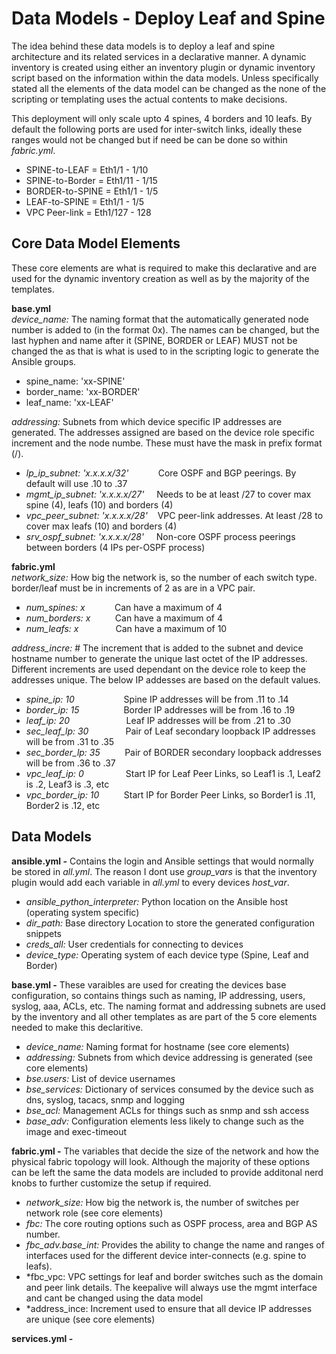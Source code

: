 # Data Models - Deploy Leaf and Spine

The idea behind these data models is to deploy a leaf and spine architecture and its related services in a declarative manner. A dynamic inventory is created using either an inventory plugin or dynamic inventory script based on the information within the data models. Unless specifically stated all the elements of the data model can be changed as the none of the scripting or templating uses the actual contents to make decisions.

This deployment will only scale upto 4 spines, 4 borders and 10 leafs. By default the following ports are used for inter-switch links, ideally these ranges would not be changed but if need be can be done so within *fabric.yml*.
- SPINE-to-LEAF = Eth1/1 - 1/10     
- SPINE-to-Border = Eth1/11 - 1/15
- BORDER-to-SPINE = Eth1/1 - 1/5
- LEAF-to-SPINE = Eth1/1 - 1/5      
- VPC Peer-link = Eth1/127 - 128

## Core Data Model Elements
These core elements are what is required to make this declarative and are used for the dynamic inventory creation as well as by the majority of the templates.

**base.yml**
<br/>*device_name:* The naming format that the automatically generated node number is added to (in the format 0x). The names can be changed, but the last hyphen and name after it (SPINE, BORDER or LEAF) MUST not be changed the as that is what is used to in the scripting logic to generate the Ansible groups.
- spine_name: 'xx-SPINE'
- border_name: 'xx-BORDER'
- leaf_name: 'xx-LEAF'

*addressing:* Subnets from which device specific IP addresses are generated. The addresses assigned are based on the device role specific increment and the node numbe. These must have the mask in prefix format (/). 
- *lp_ip_subnet: 'x.x.x.x/32'* &nbsp;&nbsp;&nbsp;&nbsp;&nbsp;&nbsp;&nbsp;&nbsp;&nbsp;&nbsp; Core OSPF and BGP peerings. By default will use .10 to .37
- *mgmt_ip_subnet: 'x.x.x.x/27'* &nbsp;&nbsp;&nbsp; Needs to be at least /27 to cover max spine (4), leafs (10) and borders (4)
- *vpc_peer_subnet: 'x.x.x.x/28'* &nbsp;&nbsp; VPC peer-link addresses. At least /28 to cover max leafs (10) and borders (4)
- *srv_ospf_subnet: 'x.x.x.x/28'* &nbsp;&nbsp;&nbsp; Non-core OSPF process peerings between borders (4 IPs per-OSPF process)

**fabric.yml**
<br/>*network_size:* How big the network is, so the number of each switch type. border/leaf must be in increments of 2 as are in a VPC pair.
- *num_spines: x* &nbsp;&nbsp;&nbsp;&nbsp;&nbsp;&nbsp;&nbsp;&nbsp;&nbsp;&nbsp; Can have a maximum of 4
- *num_borders: x* &nbsp;&nbsp;&nbsp;&nbsp;&nbsp;&nbsp;&nbsp;&nbsp; Can have a maximum of 4
- *num_leafs: x* &nbsp;&nbsp;&nbsp;&nbsp;&nbsp;&nbsp;&nbsp;&nbsp;&nbsp;&nbsp;&nbsp;&nbsp;&nbsp; Can have a maximum of 10

*address_incre:* # The increment that is added to the subnet and device hostname number to generate the unique last octet of the IP addresses. Different increments are used dependant on the device role to keep the addresses unique. The below IP addesses are based on the default values.
- *spine_ip: 10* &nbsp;&nbsp;&nbsp;&nbsp;&nbsp;&nbsp;&nbsp;&nbsp;&nbsp;&nbsp;&nbsp;&nbsp;&nbsp;&nbsp;&nbsp;&nbsp;&nbsp;&nbsp; Spine IP addresses will be from .11 to .14
- *border_ip: 15* &nbsp;&nbsp;&nbsp;&nbsp;&nbsp;&nbsp;&nbsp;&nbsp;&nbsp;&nbsp;&nbsp;&nbsp;&nbsp;&nbsp;&nbsp;&nbsp; Border IP addresses will be from .16 to .19
- *leaf_ip: 20* &nbsp;&nbsp;&nbsp;&nbsp;&nbsp;&nbsp;&nbsp;&nbsp;&nbsp;&nbsp;&nbsp;&nbsp;&nbsp;&nbsp;&nbsp;&nbsp;&nbsp;&nbsp;&nbsp;&nbsp;&nbsp; Leaf IP addresses will be from .21 to .30
- *sec_leaf_lp: 30* &nbsp;&nbsp;&nbsp;&nbsp;&nbsp;&nbsp;&nbsp;&nbsp;&nbsp;&nbsp;&nbsp;&nbsp;&nbsp; Pair of Leaf secondary loopback IP addresses will be from .31 to .35
- *sec_border_lp: 35* &nbsp;&nbsp;&nbsp;&nbsp;&nbsp;&nbsp;&nbsp;&nbsp; Pair of BORDER secondary loopback addresses will be from .36 to .37
- *vpc_leaf_ip: 0* &nbsp;&nbsp;&nbsp;&nbsp;&nbsp;&nbsp;&nbsp;&nbsp;&nbsp;&nbsp;&nbsp;&nbsp;&nbsp;&nbsp;&nbsp; Start IP for Leaf Peer Links, so Leaf1 is .1, Leaf2 is .2, Leaf3 is .3, etc
- *vpc_border_ip: 10* &nbsp;&nbsp;&nbsp;&nbsp;&nbsp;&nbsp;&nbsp;&nbsp; Start IP for Border Peer Links, so Border1 is .11, Border2 is .12, etc


## Data Models
**ansible.yml -** Contains the login and Ansible settings that would normally be stored in *all.yml*. The reason I dont use  *group_vars* is that the inventory plugin would add each variable in *all.yml* to every devices *host_var*.

- *ansible_python_interpreter:* Python location on the Ansible host (operating system specific)           
- *dir_path:* Base directory Location to store the generated configuration snippets
- *creds_all:* User credentials for connecting to devices
- *device_type:* Operating system of each device type (Spine, Leaf and Border)

**base.yml -** These varaibles are used for creating the devices base configuration, so contains things such as naming, IP addressing, users, syslog, aaa, ACLs, etc. The naming format and addressing subnets are used by the inventory and all other templates as are part of the 5 core elements needed to make this declaritive.

- *device_name:* Naming format for hostname (see core elements)
- *addressing:* Subnets from which device addressing is generated (see core elements)
- *bse.users:* List of device usernames
- *bse_services:* Dictionary of services consumed by the device such as dns, syslog, tacacs, snmp and logging
- *bse_acl:* Management ACLs for things such as snmp and ssh access
- *base_adv:* Configuration elements less likely to change such as the image and exec-timeout

**fabric.yml -** The variables that decide the size of the network and how the physical fabric topology will look. Although the majority of these options can be left the same the data models are included to provide additonal nerd knobs to further customize the setup if required.

- *network_size:*  How big the network is, the number of switches per network role (see core elements)
- *fbc:* The core routing options such as OSPF process, area and BGP AS number.
- *fbc_adv.base_int:* Provides the ability to change the name and ranges of interfaces used for the different device inter-connects (e.g. spine to leafs).
- *fbc_vpc: VPC settings for leaf and border switches such as the domain and peer link details. The keepalive will always use the mgmt interface and cant be changed using the data model
- *address_ince: Increment used to ensure that all device IP addresses are unique (see core elements)

**services.yml -**






